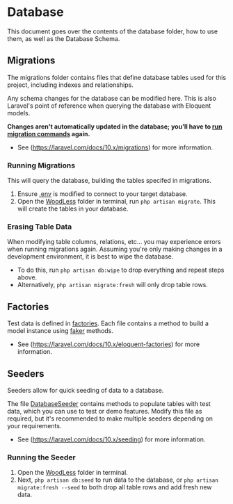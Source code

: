 # Database
This document goes over the contents of the database folder, how to use them, as well as the Database Schema.

## Migrations
The migrations folder contains files that define database tables used for this project, including indexes and relationships.

Any schema changes for the database can be modified here. This is also Laravel's point of reference when querying the database with Eloquent models.

**Changes aren't automatically updated in the database; you'll have to [run migration commands](#building-the-database) again.** 
- See (https://laravel.com/docs/10.x/migrations) for more information.

### Running Migrations
This will query the database, building the tables specifed in migrations.
1. Ensure [.env](../.env) is modified to connect to your target database.
2. Open the [WoodLess](../../WoodLess/) folder in terminal, run `php artisan migrate`. This will create the tables in your database.

### Erasing Table Data
When modifying table columns, relations, etc... you may experience errors when running migrations again. Assuming you're only making changes in a development environment, it is best to wipe the database.
- To do this, run `php artisan db:wipe` to drop everything and repeat steps above.
- Alternatively, `php artisan migrate:fresh` will only drop table rows.

## Factories
Test data is defined in [factories](./factories/). Each file contains a method to build a model instance using [faker](https://github.com/fzaninotto/Faker) methods. 

- See (https://laravel.com/docs/10.x/eloquent-factories) for more information.

## Seeders
Seeders allow for quick seeding of data to a database.

The file [DatabaseSeeder](./seeders/DatabaseSeeder.php) contains methods to populate tables with test data, which you can use to test or demo features. Modify this file as required, but it's recommended to make multiple seeders depending on your requirements.

- See (https://laravel.com/docs/10.x/seeding) for more information.

### Running the Seeder
1. Open the [WoodLess](../../WoodLess/) folder in terminal. 
2. Next, `php artisan db:seed` to run data to the database, or `php artisan migrate:fresh --seed` to both drop all table rows and add fresh new data.

